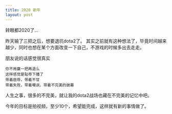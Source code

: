 ```yaml
---
title: 2020 新年
layout: post
---
```


转眼都2020了...

昨天输了三把之后，想要退坑dota2了。
其实之前就有这种想法了，毕竟时间越来越少，同时也想在某个方面改变一下自己，不游戏的时候多出去走走。

朋友说的话感觉很真实

```
你不用赢一把再退么
这样感觉是耻辱下播了
带着屈辱，带着不甘
带着失败，带着嘲讽，带着不完美的谢幕
```

人生之事，很多的不完美，就让我的dota2战场也藏在不完美的记忆中吧。

今年的目标是拍视频，至少10个，希望能完成，这样就有新的事情做了。